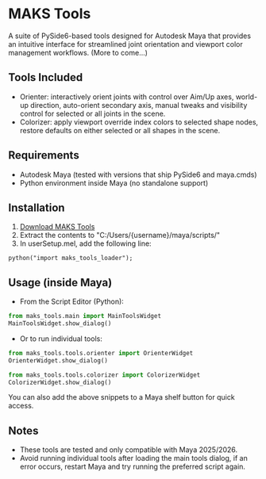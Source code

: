 # MAKS Tools

A suite of PySide6-based tools designed for Autodesk Maya that provides an intuitive interface for streamlined joint
orientation and viewport color management workflows. (More to come...)

## Tools Included
- Orienter: interactively orient joints with control over Aim/Up axes, world-up
  direction, auto-orient secondary axis, manual tweaks and
  visibility control for selected or all joints in the scene.
- Colorizer: apply viewport override index colors to selected shape
  nodes, restore defaults on either selected or all shapes in the scene.

## Requirements
- Autodesk Maya (tested with versions that ship PySide6 and maya.cmds)
- Python environment inside Maya (no standalone support)

## Installation

1. [Download MAKS Tools](https://github.com/abxdnego/maks_tools/releases/download/v0.1.0a/MAKS_Tools_v0.1.0a.zip)
2. Extract the contents to "C:/Users/{username}/maya/scripts/" 
3. In userSetup.mel, add the following line:

```mel
python("import maks_tools_loader");
```

## Usage (inside Maya)
- From the Script Editor (Python):

```python
from maks_tools.main import MainToolsWidget
MainToolsWidget.show_dialog()
```

- Or to run individual tools:

```python
from maks_tools.tools.orienter import OrienterWidget
OrienterWidget.show_dialog()

from maks_tools.tools.colorizer import ColorizerWidget
ColorizerWidget.show_dialog()
```

You can also add the above snippets to a Maya shelf button for quick access.

## Notes
- These tools are tested and only compatible with Maya 2025/2026.
- Avoid running individual tools after loading the main tools dialog, if an error occurs, restart Maya and try running the preferred script again.